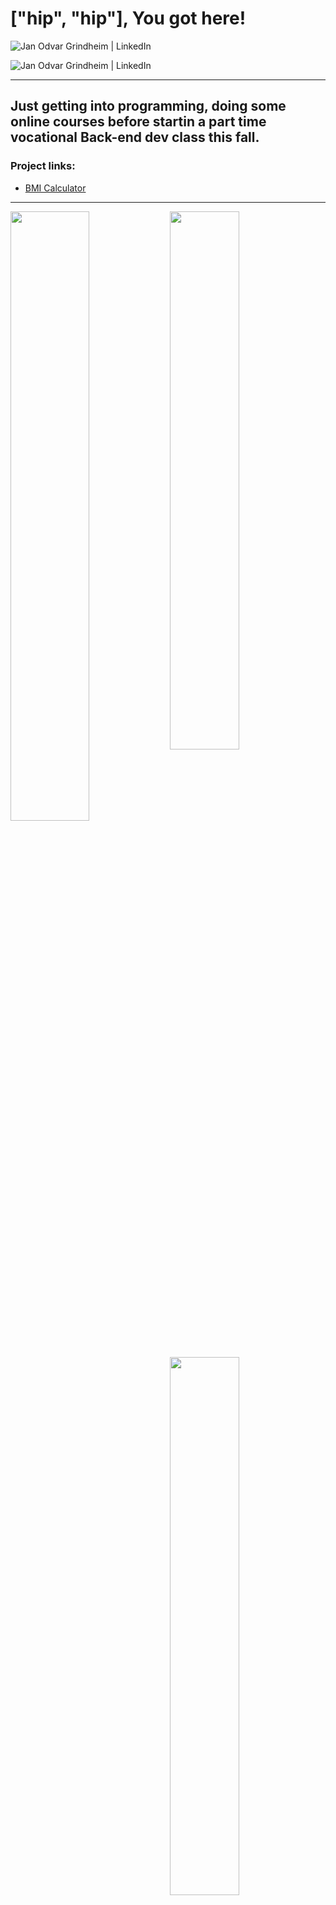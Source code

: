 # ["hip", "hip"], You got here!

<a href="https://www.linkedin.com/in/jan-odvar-grindheim-90583352"><img align="left" src="https://img.shields.io/badge/LinkedIn-0077B5?style=for-the-badge&logo=linkedin&logoColor=white" alt="Jan Odvar Grindheim | LinkedIn" size="100%"/></a> </br>

<a href="https://www.codewars.com/users/Mnewer"><img align="left" src="https://img.shields.io/badge/Codewars-B1361E?style=for-the-badge&logo=Codewars&logoColor=white" alt="Jan Odvar Grindheim | LinkedIn" size="100%"/></a> </br>



***
## Just getting into programming, doing some online courses before startin a part time vocational Back-end dev class this fall.

### Project links:
* [BMI Calculator](https://mnewer.github.io/bmi-calculator/ "BMI Calculator")

***

<a href="https://www.codewars.com/users/Mnewer"><img align="left" width="50%" src = "https://www.codewars.com/users/Mnewer/badges/large" />

<img align="left" width="47%" src = "https://github-readme-stats.vercel.app/api?username=Mnewer&show_icons=true&theme=dark" />

  
<img align="left" width="47%" src = "https://github-readme-stats.vercel.app/api/top-langs/?username=Mnewer&layout=compact" />


  
